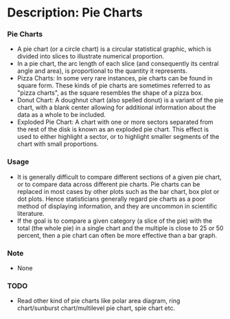 # Description: Pie Charts

### Pie Charts
- A pie chart (or a circle chart) is a circular statistical graphic, which is divided into slices to illustrate 
  numerical proportion. 
- In a pie chart, the arc length of each slice (and consequently its central angle and area), is proportional to the 
  quantity it represents. 
- Pizza Charts: In some very rare instances, pie charts can be found in square form. These kinds of pie charts are 
  sometimes referred to as "pizza charts", as the square resembles the shape of a pizza box.
- Donut Chart: A doughnut chart (also spelled donut) is a variant of the pie chart, with a blank center allowing for 
  additional information about the data as a whole to be included.
- Exploded Pie Chart: A chart with one or more sectors separated from the rest of the disk is known as an exploded pie 
  chart. This effect is used to either highlight a sector, or to highlight smaller segments of the chart with small 
  proportions.

### Usage
- It is generally difficult to compare different sections of a given pie chart, or to compare data across different pie 
  charts. Pie charts can be replaced in most cases by other plots such as the bar chart, box plot or dot plots. Hence
  statisticians generally regard pie charts as a poor method of displaying information, and they are uncommon in 
  scientific literature.
- If the goal is to compare a given category (a slice of the pie) with the total (the whole pie) in a single chart and 
  the multiple is close to 25 or 50 percent, then a pie chart can often be more effective than a bar graph.  

### Note
- None

### TODO
- Read other kind of pie charts like polar area diagram, ring chart/sunburst chart/multilevel pie chart, spie chart etc. 
